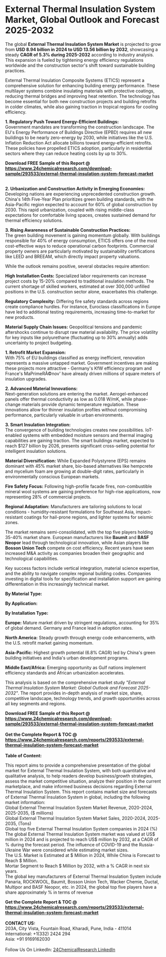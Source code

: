 <h1>External Thermal Insulation System Market, Global Outlook and Forecast 2025-2032</h1><p>The global <strong>External Thermal Insulation System Market</strong> is projected to grow from <strong>USD 8.94 billion in 2024 to USD 13.56 billion by 2032</strong>, showcasing a steady <strong>CAGR of 5.3% during 2025-2032</strong> according to industry analysis. This expansion is fueled by tightening energy efficiency regulations worldwide and the construction sector's shift toward sustainable building practices.</p><p>External Thermal Insulation Composite Systems (ETICS) represent a comprehensive solution for enhancing building energy performance. These multilayer systems combine insulating materials with protective coatings, reducing thermal bridges and improving heat retention. The technology has become essential for both new construction projects and building retrofits in colder climates, while also gaining traction in tropical regions for cooling efficiency.</p><p><strong>1. Regulatory Push Toward Energy-Efficient Buildings:</strong><br>
Government mandates are transforming the construction landscape. The EU's Energy Performance of Buildings Directive (EPBD) requires all new buildings to be nearly zero-energy by 2030, while initiatives like the U.S. Inflation Reduction Act allocate billions toward energy-efficient retrofits. These policies have propelled ETICS adoption, particularly in residential sectors where they can reduce heating costs by up to 30%.</p><div><b>Download FREE Sample of this Report @ 
            <a href="https://www.24chemicalresearch.com/download-sample/293533/external-thermal-insulation-system-forecast-market">
            https://www.24chemicalresearch.com/download-sample/293533/external-thermal-insulation-system-forecast-market</a></b></div><br><p><strong>2. Urbanization and Construction Activity in Emerging Economies:</strong><br>
Developing nations are experiencing unprecedented construction growth. China's 14th Five-Year Plan prioritizes green building standards, with the Asia-Pacific region expected to account for 60% of global construction by 2030. This rapid urbanization, coupled with rising middle-class expectations for comfortable living spaces, creates sustained demand for thermal efficiency solutions.</p><p><strong>3. Rising Awareness of Sustainable Construction Practices:</strong><br>
The green building movement is gaining momentum globally. With buildings responsible for 40% of energy consumption, ETICS offers one of the most cost-effective ways to reduce operational carbon footprints. Commercial property owners are particularly motivated by sustainability certifications like LEED and BREEAM, which directly impact property valuations.</p><p>While the outlook remains positive, several obstacles require attention:</p><p><strong>High Installation Costs:</strong> Specialized labor requirements can increase project costs by 15-20% compared to traditional insulation methods. The current shortage of skilled workers, estimated at over 300,000 unfilled positions in the U.S. construction sector alone, exacerbates this challenge.</p><p><strong>Regulatory Complexity:</strong> Differing fire safety standards across regions create compliance hurdles. For instance, Euroclass classifications in Europe have led to additional testing requirements, increasing time-to-market for new products.</p><p><strong>Material Supply Chain Issues:</strong> Geopolitical tensions and pandemic aftershocks continue to disrupt raw material availability. The price volatility for key inputs like polyurethane (fluctuating up to 30% annually) adds uncertainty to project budgeting.</p><p><strong>1. Retrofit Market Expansion:</strong><br>
With 75% of EU buildings classified as energy inefficient, renovation represents a massive untapped market. Government incentives are making these projects more attractive - Germany's KfW efficiency program and France's MaPrimeRÃ©nov' have already driven millions of square meters of insulation upgrades.</p><p><strong>2. Advanced Material Innovations:</strong><br>
Next-generation solutions are entering the market. Aerogel-enhanced panels offer thermal conductivity as low as 0.018 W/mK, while phase-change materials provide dynamic temperature regulation. These innovations allow for thinner insulation profiles without compromising performance, particularly valuable in urban environments.</p><p><strong>3. Smart Insulation Integration:</strong><br>
The convergence of building technologies creates new possibilities. IoT-enabled systems with embedded moisture sensors and thermal imaging capabilities are gaining traction. The smart buildings market, expected to reach $127 billion by 2026, presents significant cross-selling potential for intelligent insulation solutions.</p><p><strong>Material Diversification:</strong> While Expanded Polystyrene (EPS) remains dominant with 45% market share, bio-based alternatives like hempcrete and mycelium foam are growing at double-digit rates, particularly in environmentally conscious European markets.</p><p><strong>Fire Safety Focus:</strong> Following high-profile facade fires, non-combustible mineral wool systems are gaining preference for high-rise applications, now representing 28% of commercial projects.</p><p><strong>Regional Adaptation:</strong> Manufacturers are tailoring solutions to local conditions - humidity-resistant formulations for Southeast Asia, impact-resistant coatings for hail-prone regions, and lighter systems for seismic zones.</p><p>The market remains semi-consolidated, with the top five players holding 35-40% market share. European manufacturers like <strong>Baumit</strong> and <strong>BASF Neopor</strong> lead through technological innovation, while Asian players like <strong>Bosson Union Tech</strong> compete on cost efficiency. Recent years have seen increased M&amp;A activity as companies broaden their geographic and technological capabilities.</p><p>Key success factors include vertical integration, material science expertise, and the ability to navigate complex regional building codes. Companies investing in digital tools for specification and installation support are gaining differentiation in this increasingly technical market.</p><p><strong>By Material Type:</strong></p><p><strong>By Application:</strong></p><p><strong>By Installation Type:</strong></p><p><strong>Europe:</strong> Mature market driven by stringent regulations, accounting for 35% of global demand. Germany and France lead in adoption rates.</p><p><strong>North America:</strong> Steady growth through energy code enhancements, with the U.S. retrofit market gaining momentum.</p><p><strong>Asia-Pacific:</strong> Highest growth potential (6.8% CAGR) led by China's green building initiatives and India's urban development programs.</p><p><strong>Middle East/Africa:</strong> Emerging opportunity as Gulf nations implement efficiency standards and African urbanization accelerates.</p><p>This analysis is based on the comprehensive market study <em>"External Thermal Insulation System Market: Global Outlook and Forecast 2025-2032"</em>. The report provides in-depth analysis of market size, share, competitive landscape, technology trends, and growth opportunities across all key segments and regions.</p><div><b>Download FREE Sample of this Report @ 
            <a href="https://www.24chemicalresearch.com/download-sample/293533/external-thermal-insulation-system-forecast-market">
            https://www.24chemicalresearch.com/download-sample/293533/external-thermal-insulation-system-forecast-market</a></b></div><br><div><b>Get the Complete Report & TOC @ 
            <a href="https://www.24chemicalresearch.com/reports/293533/external-thermal-insulation-system-forecast-market">
            https://www.24chemicalresearch.com/reports/293533/external-thermal-insulation-system-forecast-market</a></b></div><br>
            <b>Table of Content:</b><p>This report aims to provide a comprehensive presentation of the global market for External Thermal Insulation System, with both quantitative and qualitative analysis, to help readers develop business/growth strategies, assess the market competitive situation, analyze their position in the current marketplace, and make informed business decisions regarding External Thermal Insulation System. This report contains market size and forecasts of External Thermal Insulation System in global, including the following market information:<br />
Global External Thermal Insulation System Market Revenue, 2020-2024, 2025-2035, ($ millions)<br />
Global External Thermal Insulation System Market Sales, 2020-2024, 2025-2035, (Tons)<br />
Global top five External Thermal Insulation System companies in 2024 (%)<br />
The global External Thermal Insulation System market was valued at US$ million in 2024 and is projected to reach US$ million by 2032, at a CAGR of % during the forecast period. The influence of COVID-19 and the Russia-Ukraine War were considered while estimating market sizes.<br />
The U.S. Market is Estimated at $ Million in 2024, While China is Forecast to Reach $ Million.<br />
Mortar Segment to Reach $ Million by 2032, with a % CAGR in next six years.<br />
The global key manufacturers of External Thermal Insulation System include Panaria, ROCKWOOL, Baumit, Bosson Union Tech, Wacker Chemie, Ductal, Multipor and BASF Neopor, etc. in 2024, the global top five players have a share approximately % in terms of revenue</p><div><b>Get the Complete Report & TOC @ 
            <a href="https://www.24chemicalresearch.com/reports/293533/external-thermal-insulation-system-forecast-market">
            https://www.24chemicalresearch.com/reports/293533/external-thermal-insulation-system-forecast-market</a></b></div><br><b>CONTACT US:</b><br>
            203A, City Vista, Fountain Road, Kharadi, Pune, India - 411014<br>
            International: +1(332) 2424 294<br>
            Asia: +91 9169162030 <br><br>
            Follow Us On LinkedIn: <a href="https://www.linkedin.com/company/24chemicalresearch/">24ChemicalResearch LinkedIn</a>